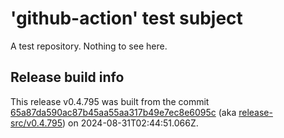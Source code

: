# 'github-action' test subject

A test repository. Nothing to see here.


## Release build info

This release v0.4.795 was built from the commit [65a87da590ac87b45aa55aa317b49e7ec8e6095c](https://github.com/kattecon/gh-release-test-ga/tree/65a87da590ac87b45aa55aa317b49e7ec8e6095c) (aka [release-src/v0.4.795](https://github.com/kattecon/gh-release-test-ga/tree/release-src/v0.4.795)) on 2024-08-31T02:44:51.066Z.
        